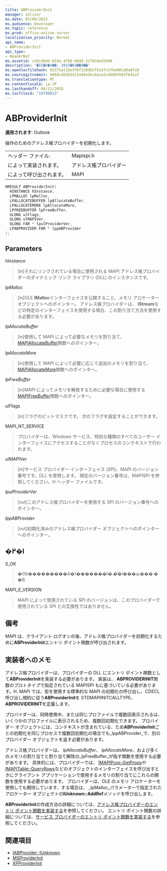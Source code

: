 ```yaml
---
title: ABProviderInit
manager: soliver
ms.date: 03/09/2015
ms.audience: Developer
ms.topic: reference
ms.prod: office-online-server
localization_priority: Normal
api_name:
- ABProviderInit
api_type:
- HeaderDef
ms.assetid: c3dcd0d4-018a-47b0-b040-227034ed59d8
description: '�ŏI�X�V��: 2015�N3��9��'
ms.openlocfilehash: 03375a11be3f6f128db5f6147c5fbe901d0a0fa9
ms.sourcegitcommit: 9d60cd82b5413446e5bc8ace2cd689f683fb41a7
ms.translationtype: MT
ms.contentlocale: ja-JP
ms.lasthandoff: 06/11/2018
ms.locfileid: "19799613"
---
```

# <a name="abproviderinit"></a>ABProviderInit
 
**適用されます**: Outlook 
  
操作のためのアドレス帳プロバイダーを初期化します。 
  
|||
|:-----|:-----|
|ヘッダー ファイル:  <br/> |Mapispi.h  <br/> |
|によって実装されます。  <br/> |アドレス帳プロバイダー  <br/> |
|によって呼び出されます。  <br/> |MAPI  <br/> |
   
```cpp
HRESULT ABProviderInit(
  HINSTANCE hInstance,
  LPMALLOC lpMalloc,
  LPALLOCATEBUFFER lpAllocateBuffer,
  LPALLOCATEMORE lpAllocateMore,
  LPFREEBUFFER lpFreeBuffer,
  ULONG ulFlags,
  ULONG ulMAPIVer,
  ULONG FAR * lpulProviderVer,
  LPABPROVIDER FAR * lppABProvider
);
```

## <a name="parameters"></a>Parameters

 _hInstance_
  
> [in]それにリンクされている場合に使用される MAPI アドレス帳プロバイダーのダイナミック リンク ライブラリ (DLL) のインスタンスです。 
    
 _lpMalloc_
  
> [in]OLE **IMalloc**インターフェイスを公開すること、メモリ アロケーター オブジェクトへのポインター。 アドレス帳プロバイダーは、 **IStream**などの特定のインターフェイスを使用する場合、この割り当て方法を使用する必要があります。 
    
 _lpAllocateBuffer_
  
> [in]使用して MAPI によって必要なメモリを割り当て、 [MAPIAllocateBuffer](mapiallocatebuffer.md)関数へのポインター。 
    
 _lpAllocateMore_
  
> [in]使用して MAPI によって必要に応じて追加のメモリを割り当て、 [MAPIAllocateMore](mapiallocatemore.md)関数へのポインター。 
    
 _lpFreeBuffer_
  
> [in]MAPI によってメモリを解放するために必要な場合に使用する[MAPIFreeBuffer](mapifreebuffer.md)関数へのポインター。 
    
 _ulFlags_
  
> [in]フラグのビットマスクです。 次のフラグを設定することができます。
    
MAPI_NT_SERVICE 
  
> プロバイダーは、Windows サービス、特別な種類のすべてのユーザー インターフェイスにアクセスすることがなくプロセスのコンテキストで行われます。 
    
 _ulMAPIVer_
  
> [in]サービス プロバイダー インターフェイス (SPI)、MAPI のバージョン番号です。DLL を使用します。 現在のバージョン番号は、MAPISPI を参照してください。H ヘッダー ファイルです。 
    
 _lpulProviderVer_
  
> [out]このアドレス帳プロバイダーを使用する SPI のバージョン番号へのポインター。 
    
 _lppABProvider_
  
> [out]初期化済みのアドレス帳プロバイダー オブジェクトへのポインターへのポインター。
    
## <a name="return-value"></a>�߂�l

S_OK 
  
> �ʘb���������A�\�������l�܂��͒l���Ԃ���܂��B 
    
MAPI_E_VERSION 
  
> MAPI によって使用されている SPI のバージョンは、このプロバイダーで使用されている SPI との互換性ではありません。
    
## <a name="remarks"></a>備考

MAPI は、クライアント ログオンの後、アドレス帳プロバイダーを初期化するために**ABProviderInit**エントリ ポイント関数が呼び出されます。 
  
## <a name="notes-to-implementers"></a>実装者へのメモ

アドレス帳プロバイダーは、プロバイダーの DLL にエントリ ポイント関数として**ABProviderInit**を実装する必要があります。 実装は、 **ABPROVIDERINIT**関数のプロトタイプで指定されている MAPISPI もに基づいている必要があります。H. MAPI では、型を使用する標準的な MAPI の初期化の呼び出し、CDECL 呼び出し規約に従う**ABProviderInit**を STDMAPIINITCALLTYPE、 **ABPROVIDERINIT**を定義します。 
  
プロバイダーは、同時使用中、または同じプロファイルで複数回表示されるは、いくつかのプロファイルに表示されるため、複数回初期化できます。 プロバイダー オブジェクトには、コンテキストが含まれている、ため**ABProviderInit**ごとの初期化を同じプロセスで複数回初期化の場合でも_lppABProvider_で、別のプロバイダー オブジェクトを返す必要があります。 
  
アドレス帳プロバイダーは、 _lpAllocateBuffer_、 _lpAllocateMore_、および多くのメモリの割り当てと割り当て解除の_lpFreeBuffer_が指す関数を使用する必要があります。 具体的には、プロバイダーでは、 [IMAPIProp::GetProps](imapiprop-getprops.md)や[IMAPITable::QueryRows](imapitable-queryrows.md)などのオブジェクトのインターフェイスを呼び出すときにクライアント アプリケーションで使用するメモリの割り当てにこれらの関数を使用する必要があります。 プロバイダーは、OLE のメモリ アロケーターを使用しても期待しています、する場合は、 _lpMalloc_パラメーターで指定されたアロケーター オブジェクトの**IUnknown::AddRef**メソッドを呼び出します。 
  
**ABProviderInit**の作成方法の詳細については、[アドレス帳プロバイダーのエントリ ポイント関数を実装する](implementing-an-address-book-provider-entry-point-function.md)を参照してください。 エントリ ポイント関数の詳細については、[サービス プロバイダーのエントリ ポイント関数を実装する](implementing-a-service-provider-entry-point-function.md)を参照してください。 
  
## <a name="see-also"></a>関連項目

- [IABProvider: IUnknown](iabprovideriunknown.md) 
- [MSProviderInit](msproviderinit.md)
- [XPProviderInit](xpproviderinit.md)

